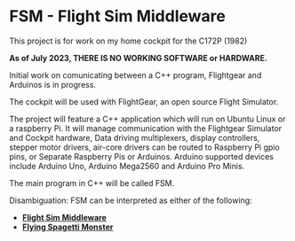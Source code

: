 # FSM - Flight Sim Middleware

This project is for work on my home cockpit for the C172P (1982)  

**As of July 2023, THERE IS NO WORKING SOFTWARE or HARDWARE.**

Initial work on comunicating between a C++ program, Flightgear and Arduinos is in progress.

The cockpit will be used with FlightGear, an open source Flight Simulator.

The project will feature a C++ application which will run on Ubuntu Linux or a raspberry Pi. It will manage communication with the Flightgear Simulator and Cockpit hardware,   Data driving multiplexers, display controllers, stepper motor drivers, air-core drivers can be routed to Raspberry Pi gpio pins, or Separate Raspberry Pis or Arduinos. Arduino supported devices include Arduino Uno, Arduino Mega2560 and Arduino Pro Minis.

The main program in C++ will be called FSM.  

Disambiguation: FSM can be interpreted as either of the following:

- **[Flight Sim Middleware](https://github.com/callahanp/FSM)**
- **[Flying Spagetti Monster](https://en.wikipedia.org/wiki/Flying_Spaghetti_Monster)**

